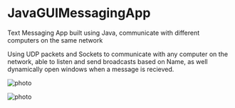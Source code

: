 # JavaGUIMessagingApp
Text Messaging App built using Java, communicate with different computers on the same network

Using UDP packets and Sockets to communicate with any computer on the network, able to listen and send broadcasts based on Name, as well dynamically open windows when a message is recieved.


![photo](https://github.com/sabrisonmez54/JavaGUIMessagingApp/blob/master/screenShot1.png)

![photo](https://github.com/sabrisonmez54/JavaGUIMessagingApp/blob/master/screenShot2.png)

